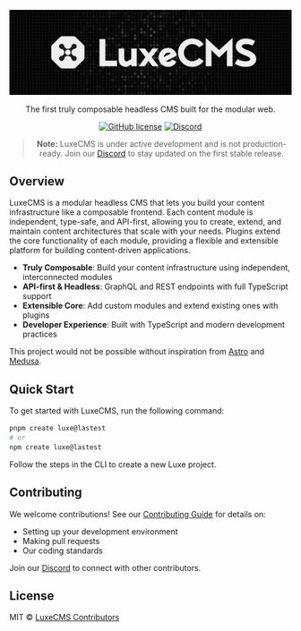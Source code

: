<div align="center">

![LuxeCMS](./assets/luxe-logo-github.webp)

The first truly composable headless CMS built for the modular web.

[![GitHub license](https://img.shields.io/github/license/luxeCMS/luxe)](https://github.com/luxeCMS/luxe/blob/main/LICENSE)
[![Discord](https://img.shields.io/discord/123456789?label=Discord&logo=discord)](https://discord.gg/6XzN3e8VCk)

> **Note:** LuxeCMS is under active development and is not production-ready. Join our [Discord](https://discord.gg/6XzN3e8VCk) to stay updated on the first stable release.

</div>

## Overview

LuxeCMS is a modular headless CMS that lets you build your content infrastructure like a composable frontend. Each content module is independent, type-safe, and API-first, allowing you to create, extend, and maintain content architectures that scale with your needs. Plugins extend the core functionality of each module, providing a flexible and extensible platform for building content-driven applications.

- **Truly Composable**: Build your content infrastructure using independent, interconnected modules
- **API-first & Headless**: GraphQL and REST endpoints with full TypeScript support
- **Extensible Core**: Add custom modules and extend existing ones with plugins
- **Developer Experience**: Built with TypeScript and modern development practices

This project would not be possible without inspiration from [Astro](https://astro.build/) and [Medusa](https://medusajs.com/).

## Quick Start

To get started with LuxeCMS, run the following command:

```bash
pnpm create luxe@lastest
# or
npm create luxe@lastest
```

Follow the steps in the CLI to create a new Luxe project.

## Contributing

We welcome contributions! See our [Contributing Guide](./CONTRIBUTING.md) for details on:

- Setting up your development environment
- Making pull requests
- Our coding standards

Join our [Discord](https://discord.gg/6XzN3e8VCk) to connect with other contributors.

## License

MIT © [LuxeCMS Contributors](./LICENSE.md)
